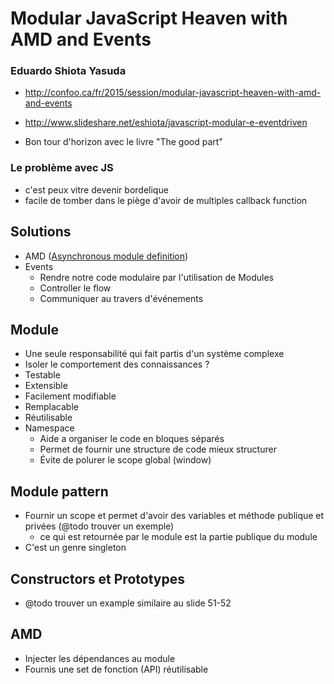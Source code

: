 
# Modular JavaScript Heaven with AMD and Events

### Eduardo Shiota Yasuda
- http://confoo.ca/fr/2015/session/modular-javascript-heaven-with-amd-and-events
- http://www.slideshare.net/eshiota/javascript-modular-e-eventdriven

- Bon tour d'horizon avec le livre "The good part"
### Le problème avec JS

- c'est peux vitre devenir bordelique
- facile de tomber dans le piège d'avoir de multiples callback function
## Solutions

- AMD ([Asynchronous module definition](http://en.wikipedia.org/wiki/Asynchronous_module_definition))
- Events 
    - Rendre notre code modulaire par l'utilisation de Modules
    - Controller le flow
    - Communiquer au travers d'événements

## Module
- Une seule responsabilité qui fait partis d'un système complexe
- Isoler le comportement des connaissances ?
- Testable
- Extensible
- Facilement modifiable
- Remplacable
- Réutilisable
- Namespace
    - Aide a organiser le code en bloques séparés
    - Permet de fournir une structure de code mieux structurer
    - Évite de polurer le scope global (window)
## Module pattern
- Fournir un scope et permet d'avoir des variables et méthode publique et privées (@todo trouver un exemple)
    - ce qui est retournée par le module est la partie publique du module
- C'est un genre singleton

## Constructors et Prototypes
- @todo trouver un example similaire au slide 51-52

## AMD
- Injecter les dépendances au module
- Fournis une set de fonction (API) réutilisable




